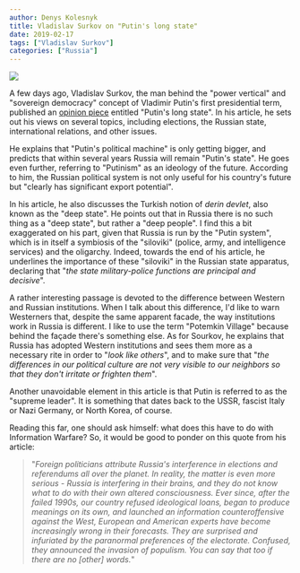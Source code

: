 ```yaml
---
author: Denys Kolesnyk
title: Vladislav Surkov on "Putin's long state"
date: 2019-02-17
tags: ["Vladislav Surkov"]
categories: ["Russia"]
---
```

![](/images/vladislav-sourkov.jpg)

A few days ago, Vladislav Surkov, the man behind the "power vertical" and "sovereign democracy" concept of Vladimir Putin's first presidential term, published an [opinion piece](http://www.ng.ru/ideas/2019-02-11/5_7503_surkov.html) entitled "Putin's long state". In his article, he sets out his views on several topics, including elections, the Russian state, international relations, and other issues.

He explains that "Putin's political machine" is only getting bigger, and predicts that within several years Russia will remain "Putin's state". He goes even further, referring to "Putinism" as an ideology of the future. According to him, the Russian political system is not only useful for his country's future but "clearly has significant export potential".

In his article, he also discusses the Turkish notion of *derin devlet*, also known as the "deep state". He points out that in Russia there is no such thing as a "deep state", but rather a "deep people". I find this a bit exaggerated on his part, given that Russia is run by the "Putin system", which is in itself a symbiosis of the "siloviki" (police, army, and intelligence services) and the oligarchy. Indeed, towards the end of his article, he underlines the importance of these "siloviki" in the Russian state apparatus, declaring that "*the state military-police functions are principal and decisive*".

A rather interesting passage is devoted to the difference between Western and Russian institutions. When I talk about this difference, I'd like to warn Westerners that, despite the same apparent facade, the way institutions work in Russia is different. I like to use the term "Potemkin Village" because behind the façade there's something else. As for Sourkov, he explains that Russia has adopted Western institutions and sees them more as a necessary rite in order to "*look like others*", and to make sure that "*the differences in our political culture are not very visible to our neighbors so that they don't irritate or frighten them*".

Another unavoidable element in this article is that Putin is referred to as the "supreme leader". It is something that dates back to the USSR, fascist Italy or Nazi Germany, or North Korea, of course.

Reading this far, one should ask himself: what does this have to do with Information Warfare? So, it would be good to ponder on this quote from his article:

> "*Foreign politicians attribute Russia's interference in elections and referendums all over the planet. In reality, the matter is even more serious - Russia is interfering in their brains, and they do not know what to do with their own altered consciousness. Ever since, after the failed 1990s, our country refused ideological loans, began to produce meanings on its own, and launched an information counteroffensive against the West, European and American experts have become increasingly wrong in their forecasts. They are surprised and infuriated by the paranormal preferences of the electorate. Confused, they announced the invasion of populism. You can say that too if there are no [other] words.*"
